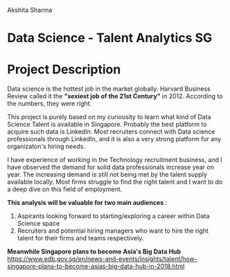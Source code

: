 Akshita Sharma

# **Data Science - Talent Analytics SG** 

# Project Description

Data science is the hottest job in the market globally. Harvard Business Review called it the **"sexiest job of the 21st Century"** in 2012. According to the numbers, they were right.

This project is purely based on my curiousity to learn what kind of Data Science Talent is available in Singapore. Probably the best platform to acquire such data is LinkedIn. Most recruiters connect with Data science professionals through LinkedIn, and it is also a very strong platform for any organizaton's hiring needs.

I have experience of working in the Technology recruitment business, and I have observed the demand for solid data professionals increase year on year. The increasing demand is still not being met by the talent supply available locally. Most firms struggle to find the right talent and I want to do a deep dive on this field of employment. 

**This analysis will be valuable for two main audiences** : 

1. Aspirants looking forward to starting/exploring a career within Data Science space 
2. Recruiters and potential hiring managers who want to hire the right talent for their firms and teams respectively. 

**Meanwhile Singapore plans to become Asia's Big Data Hub**  https://www.edb.gov.sg/en/news-and-events/insights/talent/how-singapore-plans-to-become-asias-big-data-hub-in-2018.html
